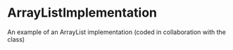# ArrayListImplementation
An example of an ArrayList implementation (coded in collaboration with the class)
